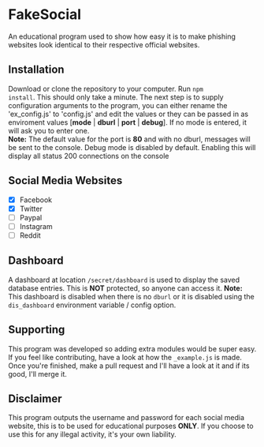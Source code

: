 # FakeSocial
An educational program used to show how easy it is to make phishing websites look identical to their respective official
websites.

## Installation
Download or clone the repository to your computer.  Run <code>npm install</code>.  This should only take a minute.
The next step is to supply configuration arguments to the program, you can either rename the 'ex_config.js' to 'config.js' and edit
the values or they can be passed in as enviroment values [<b>mode</b> | <b>dburl</b> | <b>port</b> | <b>debug</b>].  If no mode is entered, it will ask you to enter one.
<br/><b>Note:</b> The default value for the port is <b>80</b> and with no dburl, messages will be sent to the console. Debug mode
is disabled by default.  Enabling this will display all status 200 connections on the console

## Social Media Websites
- [x] Facebook
- [x] Twitter
- [ ] Paypal
- [ ] Instagram
- [ ] Reddit

## Dashboard
A dashboard at location <code>/secret/dashboard</code> is used to display the saved database entries.
This is <b>NOT</b> protected, so anyone can access it.
<b>Note:</b> This dashboard is disabled when there is no <code>dburl</code> or it is disabled using the <code>dis_dashboard</code>
environment variable / config option.

## Supporting
This program was developed so adding extra modules would be super easy.  If you feel like contributing, have a look at how the <code>_example.js</code> is made.  Once you're finished, make a pull request and I'll have a look at it and if its good, I'll merge it.

## Disclaimer
This program outputs the username and password for each social media website, this is to be used for educational purposes <b>ONLY</b>.
If you choose to use this for any illegal activity, it's your own liability.
